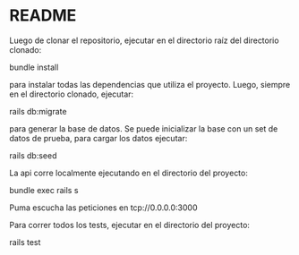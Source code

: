 # README



Luego de clonar el repositorio, ejecutar en el directorio raíz del directorio clonado:

bundle install

para instalar todas las dependencias que utiliza el proyecto. Luego, siempre en el directorio clonado, ejecutar:

rails db:migrate

para generar la base de datos. Se puede inicializar la base con un set de datos de prueba, para cargar los datos ejecutar:

rails db:seed 

La api corre localmente ejecutando en el directorio del proyecto:

bundle exec rails s

Puma escucha las peticiones en tcp://0.0.0.0:3000

Para correr todos los tests, ejecutar en el directorio del proyecto:

rails test

